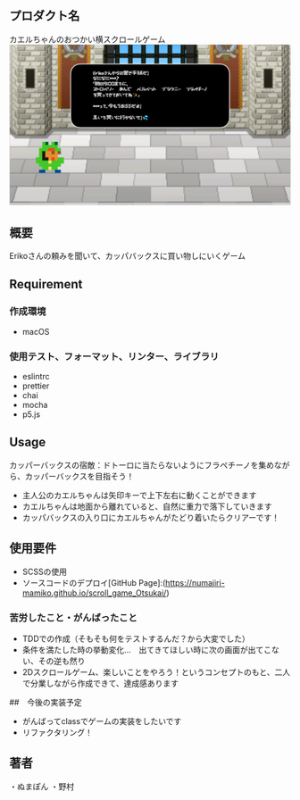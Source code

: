 ## プロダクト名
カエルちゃんのおつかい横スクロールゲーム
![image](https://github.com/Numajiri-Mamiko/scroll_game_Otsukai/blob/main/image/firstImage.png)

## 概要
Erikoさんの頼みを聞いて、カッパバックスに買い物しにいくゲーム

## Requirement
### 作成環境
- macOS
### 使用テスト、フォーマット、リンター、ライブラリ
- eslintrc
- prettier
- chai
- mocha
- p5.js

## Usage
カッパーバックスの宿敵：ドトーロに当たらないようにフラペチーノを集めながら、カッパーバックスを目指そう！

- 主人公のカエルちゃんは矢印キーで上下左右に動くことができます
- カエルちゃんは地面から離れていると、自然に重力で落下していきます
- カッパバックスの入り口にカエルちゃんがたどり着いたらクリアーです！

## 使用要件
- SCSSの使用
- ソースコードのデプロイ[GitHub Page]:(https://numajiri-mamiko.github.io/scroll_game_Otsukai/)

### 苦労したこと・がんばったこと
- TDDでの作成（そもそも何をテストするんだ？から大変でした）
- 条件を満たした時の挙動変化…　出てきてほしい時に次の画面が出てこない、その逆も然り
- 2Dスクロールゲーム、楽しいことをやろう！というコンセプトのもと、二人で分業しながら作成できて、達成感あります

##　今後の実装予定
- がんばってclassでゲームの実装をしたいです
- リファクタリング！

## 著者
・ぬまぽん
・野村


